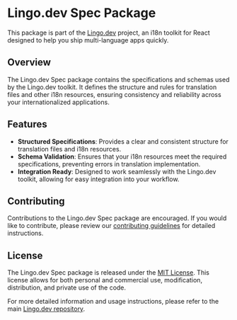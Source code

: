 # Lingo.dev Spec Package

This package is part of the [Lingo.dev](https://github.com/lingodotdev/lingo.dev) project, an i18n toolkit for React designed to help you ship multi-language apps quickly.

## Overview

The Lingo.dev Spec package contains the specifications and schemas used by the Lingo.dev toolkit. It defines the structure and rules for translation files and other i18n resources, ensuring consistency and reliability across your internationalized applications.

## Features

- **Structured Specifications**: Provides a clear and consistent structure for translation files and i18n resources.
- **Schema Validation**: Ensures that your i18n resources meet the required specifications, preventing errors in translation implementation.
- **Integration Ready**: Designed to work seamlessly with the Lingo.dev toolkit, allowing for easy integration into your workflow.

## Contributing

Contributions to the Lingo.dev Spec package are encouraged. If you would like to contribute, please review our [contributing guidelines](https://github.com/lingodotdev/lingo.dev/blob/main/CONTRIBUTING.md) for detailed instructions.

## License

The Lingo.dev Spec package is released under the [MIT License](https://github.com/lingodotdev/lingo.dev/blob/main/LICENSE). This license allows for both personal and commercial use, modification, distribution, and private use of the code.

For more detailed information and usage instructions, please refer to the main [Lingo.dev repository](https://github.com/lingodotdev/lingo.dev).
